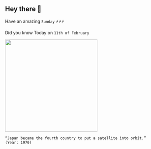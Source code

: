 ## Hey there 👋
Have an amazing `Sunday` ⚡⚡⚡

Did you know Today on `11th of February`
 
 [<img src="https://upload.wikimedia.org/wikipedia/commons/b/bd/Ohsumi.jpg" width="300" />](https://www.history.com/this-day-in-history/the-worlds-fourth-space-power#:~:text=From%20the%20Kagoshima%20Space%20Center,1958%2C%20and%20France%20in%201965.) 
 ```
“Japan became the fourth country to put a satellite into orbit.” (Year: 1970)
```
